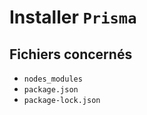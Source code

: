# Installer `Prisma`

## Fichiers concernés

- `nodes_modules`
- `package.json`
- `package-lock.json`
